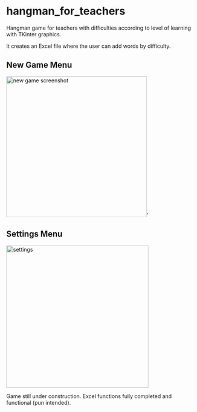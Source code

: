 # hangman_for_teachers
Hangman game for teachers with difficulties according to level of learning with TKinter graphics.

It creates an Excel file where the user can add words by difficulty.

## New Game Menu
<img width="372" alt="new game screenshot" src="https://user-images.githubusercontent.com/25702508/206854961-c8c97010-f71c-4ab8-b7d5-c83acdc1b952.png">'

## Settings Menu
<img width="376" alt="settings" src="https://user-images.githubusercontent.com/25702508/206855130-49b24b92-9c9d-49df-ad53-e38a3bed8577.png">

Game still under construction. Excel functions fully completed and functional (pun intended).
